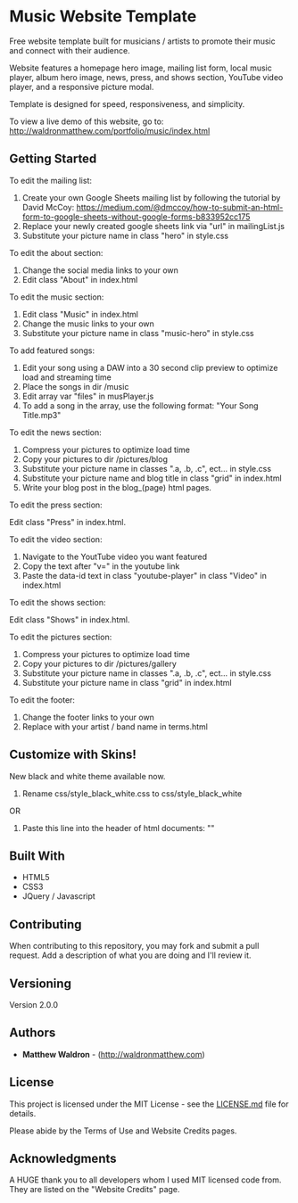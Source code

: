 # Music Website Template

Free website template built for musicians / artists to promote their music and connect with their audience. 

Website features a homepage hero image, mailing list form, local music player, album hero image, news, press, and shows section, YouTube video player, and a responsive picture modal.

Template is designed for speed, responsiveness, and simplicity. 

To view a live demo of this website, go to: http://waldronmatthew.com/portfolio/music/index.html

## Getting Started

To edit the mailing list:

1) Create your own Google Sheets mailing list by following the tutorial by David McCoy: https://medium.com/@dmccoy/how-to-submit-an-html-form-to-google-sheets-without-google-forms-b833952cc175
2) Replace your newly created google sheets link via "url" in mailingList.js
3) Substitute your picture name in class "hero" in style.css

To edit the about section: 

1) Change the social media links to your own
2) Edit class "About" in index.html 

To edit the music section:

1) Edit class "Music" in index.html
2) Change the music links to your own
3) Substitute your picture name in class "music-hero" in style.css

To add featured songs:
1) Edit your song using a DAW into a 30 second clip preview to optimize load and streaming time
2) Place the songs in dir /music
3) Edit array var "files" in musPlayer.js 
4) To add a song in the array, use the following format: "Your Song Title.mp3"

To edit the news section:

1) Compress your pictures to optimize load time
2) Copy your pictures to dir /pictures/blog
3) Substitute your picture name in classes ".a, .b, .c", ect... in style.css
4) Substitute your picture name and blog title in class "grid" in index.html
5) Write your blog post in the blog_(page) html pages.

To edit the press section:

Edit class "Press" in index.html.

To edit the video section:

1) Navigate to the YoutTube video you want featured
2) Copy the text after "v=" in the youtube link
3) Paste the data-id text in class "youtube-player" in class "Video" in index.html 

To edit the shows section:

Edit class "Shows" in index.html.

To edit the pictures section:

1) Compress your pictures to optimize load time
2) Copy your pictures to dir /pictures/gallery
3) Substitute your picture name in classes ".a, .b, .c", ect... in style.css
4) Substitute your picture name in class "grid" in index.html

To edit the footer:
1) Change the footer links to your own
2) Replace with your artist / band name in terms.html

## Customize with Skins!

New black and white theme available now.

1) Rename css/style_black_white.css to css/style_black_white

OR

1) Paste this line into the header of html documents: "<link rel="stylesheet" href="css/style_black_white.css" type="text/css" title="style" />"

## Built With

* HTML5
* CSS3
* JQuery / Javascript

## Contributing

When contributing to this repository, you may fork and submit a pull request. Add a description of what you are doing and I'll review it.

## Versioning

Version 2.0.0

## Authors

* **Matthew Waldron** - (http://waldronmatthew.com)

## License

This project is licensed under the MIT License - see the [LICENSE.md](LICENSE.md) file for details.

Please abide by the Terms of Use and Website Credits pages.

## Acknowledgments

A HUGE thank you to all developers whom I used MIT licensed code from. They are listed on the "Website Credits" page. 

